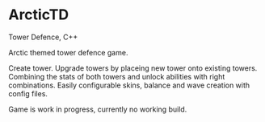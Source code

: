 # ArcticTD
Tower Defence, C++

Arctic themed tower defence game.

Create tower. Upgrade towers by placeing new tower onto existing towers. 
Combining the stats of both towers and unlock abilities with right combinations.
Easily configurable skins, balance and wave creation with config files.

Game is work in progress, currently no working build.
